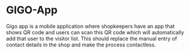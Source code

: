 # GIGO-App
Gigo app is a mobile application where shopkeepers have an app that shows QR code and users can scan this QR code which will automatically add that user to the visitor list. This should replace the manual entry of contact details in the shop and make the process contactless.
